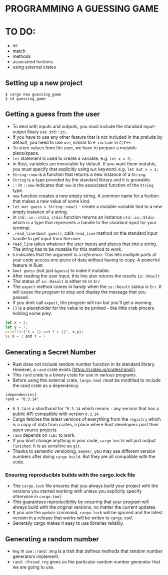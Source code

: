 # PROGRAMMING A GUESSING GAME

# TO DO:
- let
- match
- methods
- associated fuctions
- using external crates

## Setting up a new project
`$ cargo new guessing_game` <br>
`$ cd guessing_game`

## Getting a guess from the user
* To deal with inputs and outputs, you must include the standard input-output libary `use std::io;`.
* If you have to use any other feature that is not included in the prelude by default, you need to use `use`, similar to `# include` in `C/C++`.
* To store values from the user, we have to prepare a mutable place/space.
* `let` statement is used to create a variable. e.g. `let x = 2;`
* In Rust, variables are immutable by default. If you want them mutable, you must specify that explicitly using `mut` keyword. e.g. `let mut x = 2;`
* `String::new` is a function that returns a new instance of a `String`.
* `String` is a type provided by the standard library and it is growable.
* `::` in `::new` indicates that `new` is the associated function of the `String` type. 
* `new` function creates a new empty string. A common name for a fuction that makes a new value of some kind.
* `let mut guess = String::new()` - create a mutable variable tied to a new empty instance of a string.
* In `std::io::stdin`, `stdin` function returns an instance `std::io::Stdin` which is a type that represents a handle to the standard input for your terminal.
* `.read_line(&mut guess)`, calls `read_line` method on the standard input handle to get input from the user.
* `read_line` takes whatever the user inputs and places that into a string. The string has to be mutable for this method to work.
* `&` indicates that the argument is a *reference*. This lets multiple parts of your code access one piece of data without having to copy. A powerful feature in Rust.
* `&mut guess` (not just `&guess`) to make it mutable.
* After reading the user input, this line also returns the results `io::Result`
* The status of `io::Result` is either `Ok` or `Err`
* The `expect` method comes in handy when the `io::Result` status is `Err`. It will cause the program to stop and display the message that you passed.
* If you dont call `expect`, the program will run but you'll get a warning.
* `{}` is a placeholder for the value to be printed - like little crab pincers holding some prey. <br>
```Rust
let x = 3;
let y = 7;
println!("X = {} and Y = {}", x,y);
\\ X = 3 and Y = 7
```

## Generating a Secret Number
* Rust does not include random number function in its standard library. However, a `rand` crate exists [https://crates.io/crates/rand/].
* This `rand` crate is a binary crate for use in various programs.
* Before using this external crate, `Cargo.toml` must be modified to include the rand crate as a dependency. <br>
```
[dependencies]
rand = "0.3.14"
```
* `0.3.14` is a shorthand for `^0.3.14` which means - any version that has a public API compatible with version `0.3.14`.
* Cargo fetches the latest versions of everything from the `registry` which is a copy of data from crates, a place where Rust developers post their open source projects.
* `rand` depends on `libc` to work.
* If you dont change anything in your code, `cargo build` will just output `Finished`. It is as sensitive as `git`.
* Thanks to semantic versioning, `SemVer`, you may see different version numbers after doing `cargo build`. But they are all compatible with the code.

### Ensuring reproducible builds with the cargo.lock file
* The `cargo.lock` file ensures that you always build your project with the versions you started working with unless you explicitly specify otherwise in `cargo.toml`.
* This guarantees reproducibility by ensuring that your program will always build with the original versions, no matter the current updates.
* If you use the `update` command, `cargo.lock` will be ignored and the latest version in a release that works will be writen to `cargo.toml`
* Generally cargo makes it easy to use libraries reliably.

## Generating a random number
* `Rng` in `use::rand::Rng` is a trait that defines methods that random number generators implement.
* `rand::thread_rng` gives us the particular random number generator that we are going to use.









